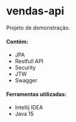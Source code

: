 # vendas-api

Projeto de demonstração.

#### Contém:
  - JPA
  - Restfull API
  - Security
  - JTW
  - Swagger

#### Ferramentas utilizadas:
  - Intellij IDEA
  - Java 15
